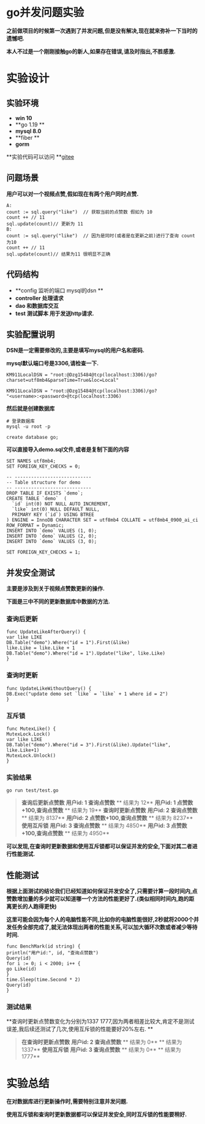 # go并发问题实验

**之前做项目的时候第一次遇到了并发问题,但是没有解决,现在就来弥补一下当时的遗憾吧.**

**本人不过是一个刚刚接触go的新人,如果存在错误,请及时指出,不胜感激.**

# 实验设计

## 实验环境

* **win 10**
* **go 1.19 **
* **mysql 8.0**
* **fiber **
* **gorm**

**实验代码可以访问 **[gitee]()

## 问题场景

**用户可以对一个视频点赞,假如现在有两个用户同时点赞.**

```
A:
count := sql.query("like")  // 获取当前的点赞数 假如为 10 
count ++ // 11
sql.update(count)// 更新为 11
B:
count := sql.query("like")  // 因为是同时(或者是在更新之前)进行了查询 count为10 
count ++ // 11
sql.update(count)// 结果为11 很明显不正确 
```

## 代码结构

* **config 监听的端口 mysql的dsn **
* **controller 处理请求**
* **dao 和数据库交互**
* **test 测试脚本 用于发送http请求.**

## 实验配置说明

**DSN是一定需要修改的,主要是填写mysql的用户名和密码.**

**mysql默认端口号是3306,请检查一下.**

```
KM911LocalDSN = "root:@Dzg15484@tcp(localhost:3306)/go?charset=utf8mb4&parseTime=True&loc=Local"

KM911LocalDSN = "root:@Dzg15484@tcp(localhost:3306)/go?
"<username>:<password>@tcp(localhost:3306)
```

**然后就是创建数据库**

```
# 登录数据库
mysql -u root -p 

create database go;

```

**可以直接导入demo.sql文件,或者是复制下面的内容**

```
SET NAMES utf8mb4;
SET FOREIGN_KEY_CHECKS = 0;

-- ----------------------------
-- Table structure for demo
-- ----------------------------
DROP TABLE IF EXISTS `demo`;
CREATE TABLE `demo`  (
  `id` int(0) NOT NULL AUTO_INCREMENT,
  `like` int(0) NULL DEFAULT NULL,
  PRIMARY KEY (`id`) USING BTREE
) ENGINE = InnoDB CHARACTER SET = utf8mb4 COLLATE = utf8mb4_0900_ai_ci ROW_FORMAT = Dynamic;
INSERT INTO `demo` VALUES (1, 0);
INSERT INTO `demo` VALUES (2, 0);
INSERT INTO `demo` VALUES (3, 0);

SET FOREIGN_KEY_CHECKS = 1;
```

## 并发安全测试

**主要是涉及到关于视频点赞数更新的操作.**

**下面是三中不同的更新数据库中数据的方法.**

### 查询后更新

```
func UpdateLikeAfterQuery() {
var like LIKE
DB.Table("demo").Where("id = 1").First(&like)
like.Like = like.Like + 1
DB.Table("demo").Where("id = 1").Update("like", like.Like)
}
```

### 查询时更新

```
func UpdateLikeWithoutQuery() {
DB.Exec("update demo set `like` = `like` + 1 where id = 2")
}
```

### 互斥锁

```
func MutexLike() {
MutexLock.Lock()
var like LIKE
DB.Table("demo").Where("id = 3").First(&like).Update("like", like.Like+1)
MutexLock.Unlock()
}
```

### 实验结果

```
go run test/test.go  
```

> **查询后更新点赞数**
> **用户id: 1 查询点赞数**
> **   结果为 12**
> **用户id: 1 点赞数+100,查询点赞数**
> **   结果为 19**
> **查询时更新点赞数**
> **用户id: 2 查询点赞数**
> **   结果为 8137**
> **用户id: 2 点赞数+100,查询点赞数**
> **   结果为 8237**
> **使用互斥锁**
> **用户id: 3 查询点赞数**
> **   结果为 4850**
> **用户id: 3 点赞数+100,查询点赞数**
> **   结果为 4950**

**可以发现,在查询时更新数据和使用互斥锁都可以保证并发的安全,下面对其二者进行性能测试.**

## 性能测试

**根据上面测试的结论我们已经知道如何保证并发安全了,只需要计算一段时间内,点赞数增加量的多少就可以知道哪一个方法的性能更好了.(类似相同时间内,跑的距离更长的人跑得更快)**

**这里可能会因为每个人的电脑性能不同,比如你的电脑性能很好,2秒就将2000个并发任务全部完成了,就无法体现出两者的性能关系,可以加大循环次数或者减少等待时间.**

```
func BenchMark(id string) {
println("用户id:", id, "查询点赞数")
Query(id)
for i := 0; i < 2000; i++ {
go Like(id)
}
time.Sleep(time.Second * 2)
Query(id)
}
```

### 测试结果

**查询时更新点赞数变化为分别为1337 1777,因为两者相差比较大,肯定不是测试误差,我后续还测试了几次,使用互斥锁的性能要好20%左右. **

> **在查询时更新点赞数**
> **用户id: 2 查询点赞数**
> **        结果为 0**
> **        结果为 1337**
> **使用互斥锁**
> **用户id: 3 查询点赞数**
> **        结果为 0**
> **        结果为 1777**

# 实验总结

**在对数据库进行更新操作时,需要特别注意并发问题.**

**使用互斥锁和查询时更新数据都可以保证并发安全,同时互斥锁的性能要稍好.**
